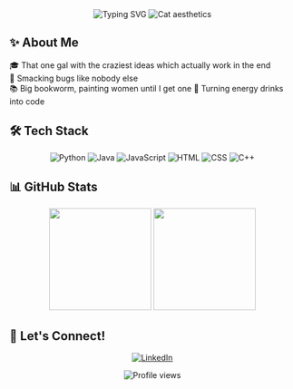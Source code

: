 <div align="center">
  <img src="https://readme-typing-svg.herokuapp.com?font=Imperial+Script&size=30&pause=1000&color=781e44&center=true&vCenter=true&width=460&lines=I'm+Val+,+your+favorite+nerdy+gal" alt="Typing SVG" />
  <img src="https://media1.tenor.com/m/fFUaQ62gNx8AAAAd/demon-girl-demon-transformation.gif" alt="Cat aesthetics" />
</div>

## ✨ About Me 

🎓 That one gal with the craziest ideas which actually work in the end  
🐜 Smacking bugs like nobody else  
📚 Big bookworm, painting women until I get one 
🥤 Turning energy drinks into code  

## 🛠️ Tech Stack

<div align="center">
  
  ![Python](https://img.shields.io/badge/-Python-781e44?style=for-the-badge&logo=python)
  ![Java](https://img.shields.io/badge/-Java-781e44?style=for-the-badge&logo=java)
  ![JavaScript](https://img.shields.io/badge/-JavaScript-781e44?style=for-the-badge&logo=javascript)
  ![HTML](https://img.shields.io/badge/-HTML5-781e44?style=for-the-badge&logo=html5)
  ![CSS](https://img.shields.io/badge/-CSS3-781e44?style=for-the-badge&logo=css3)
  ![C++](https://img.shields.io/badge/-C++-781e44?style=for-the-badge&logo=c++)
  
</div>

## 📊 GitHub Stats

<div align="center">
  <img height="180em" src="https://github-readme-stats.vercel.app/api?username=its-cutie-valerie&show_icons=true&theme=dracula&include_all_commits=true&count_private=true"/>
  <img height="180em" src="https://github-readme-stats.vercel.app/api/top-langs/?username=its-cutie-valerie&layout=compact&langs_count=7&theme=dracula"/>
</div>

## 🌸 Let's Connect!

<div align="center">
  
[![LinkedIn](https://img.shields.io/badge/-LinkedIn-781e44?style=for-the-badge&logo=linkedin)](https://linkedin.com/in/valérie-nováková-a68960317)

  
</div>

<div align="center">
  <img src="https://komarev.com/ghpvc/?username=its-cutie-valerie&color=781e44&style=flat-square&label=Profile+Views" alt="Profile views"/>
</div>